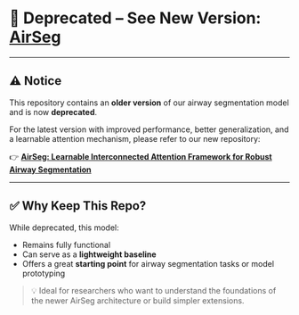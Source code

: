 # 🛑 Deprecated – See New Version: [AirSeg](https://github.com/chetana348/AirSeg-Learnable-Interconnected-Attention-Framework-for-Robust-Airway-Segmentation)

---

## ⚠️ Notice

This repository contains an **older version** of our airway segmentation model and is now **deprecated**.

For the latest version with improved performance, better generalization, and a learnable attention mechanism, please refer to our new repository:

👉 **[AirSeg: Learnable Interconnected Attention Framework for Robust Airway Segmentation](https://github.com/chetana348/AirSeg-Learnable-Interconnected-Attention-Framework-for-Robust-Airway-Segmentation)**

---

## ✅ Why Keep This Repo?

While deprecated, this model:
- Remains fully functional
- Can serve as a **lightweight baseline**
- Offers a great **starting point** for airway segmentation tasks or model prototyping

> 💡 Ideal for researchers who want to understand the foundations of the newer AirSeg architecture or build simpler extensions.
